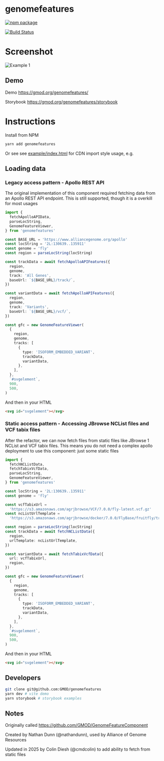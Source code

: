 # genomefeatures

[![npm package][npm-badge]][npm]

[![Build Status](https://img.shields.io/github/actions/workflow/status/GMOD/genomefeatures/push.yml?branch=main)](https://github.com/GMOD/genomefeatures/actions?query=branch%3Amain+workflow%3APush+)

[npm-badge]: https://img.shields.io/npm/v/genomefeatures.png?style=flat-square
[npm]: https://www.npmjs.com/package/genomefeatures

# Screenshot

![Example 1](images/ExampleIsoform1.png)

## Demo

Demo https://gmod.org/genomefeatures/

Storybook https://gmod.org/genomefeatures/storybook

# Instructions

Install from NPM

```bash
yarn add genomefeatures
```

Or see see [example/index.html](example/index.html) for CDN import style usage,
e.g.

## Loading data

### Legacy access pattern - Apollo REST API

The original implementation of this component required fetching data from an
Apollo REST API endpoint. This is still supported, though it is a overkill for
most usages

```typescript
import {
  fetchApolloAPIData,
  parseLocString,
  GenomeFeatureViewer,
} from 'genomefeatures'

const BASE_URL = 'https://www.alliancegenome.org/apollo'
const locString = '2L:130639..135911'
const genome = 'fly'
const region = parseLocString(locString)

const trackData = await fetchApolloAPIFeatures({
  region,
  genome,
  track: 'All Genes',
  baseUrl: `${BASE_URL}/track/`,
})

const variantData = await fetchApolloAPIFeatures({
  region,
  genome,
  track: 'Variants',
  baseUrl: `${BASE_URL}/vcf/`,
})

const gfc = new GenomeFeatureViewer(
  {
    region,
    genome,
    tracks: [
      {
        type: 'ISOFORM_EMBEDDED_VARIANT',
        trackData,
        variantData,
      },
    ],
  },
  `#svgelement`,
  900,
  500,
)
```

And then in your HTML

```html
<svg id="svgelement"></svg>
```

### Static access pattern - Accessing JBrowse NCList files and VCF tabix files

After the refactor, we can now fetch files from static files like JBrowse 1
NCList and VCF tabix files. This means you do not need a complex apollo
deployment to use this component: just some static files

```typescript
import {
  fetchNCListData,
  fetchTabixVcfData,
  parseLocString,
  GenomeFeatureViewer,
} from 'genomefeatures'

const locString = '2L:130639..135911'
const genome = 'fly'

const vcfTabixUrl =
  'https://s3.amazonaws.com/agrjbrowse/VCF/7.0.0/fly-latest.vcf.gz'
const ncListUrlTemplate =
  'https://s3.amazonaws.com/agrjbrowse/docker/7.0.0/FlyBase/fruitfly/tracks/All_Genes/{refseq}/trackData.jsonz'

const region = parseLocString(locString)
const trackData = await fetchNCListData({
  region,
  urlTemplate: ncListUrlTemplate,
})

const variantData = await fetchTabixVcfData({
  url: vcfTabixUrl,
  region,
})

const gfc = new GenomeFeatureViewer(
  {
    region,
    genome,
    tracks: [
      {
        type: 'ISOFORM_EMBEDDED_VARIANT',
        trackData,
        variantData,
      },
    ],
  },
  `#svgelement`,
  900,
  500,
)
```

And then in your HTML

```html
<svg id="svgelement"></svg>
```

## Developers

```bash
git clone git@github.com:GMOD/genomefeatures
yarn dev # vite demo
yarn storybook # storybook examples
```

## Notes

Originally called https://github.com/GMOD/GenomeFeatureComponent

Created by Nathan Dunn (@nathandunn), used by Alliance of Genome Resources

Updated in 2025 by Colin Diesh (@cmdcolin) to add ability to fetch from static
files
